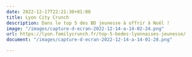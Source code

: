```yaml
---
date: 2022-12-17T22:21:30+01:00
title: Lyon City Crunch
description: Dans le top 5 des BD jeunesse à offrir à Noël !
image: "/images/capture-d-ecran-2022-12-14-a-14-02-24.png"
url: https://lyon.familycrunch.fr/top-5-bedes-lyonnaises-jeunesse/
document: "/images/capture-d-ecran-2022-12-14-a-14-01-28.png"

---
```

